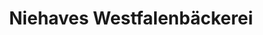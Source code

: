 ---
title: "Niehaves Westfalenbäckerei"
url: /plettenberg/niehaves-westfalenbaeckerei/
shop: Bäckerei
---